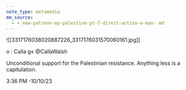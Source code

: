 ```yaml
---
note_type: metamedia
mm_source:
  - - new-patreon-ep-palestine-pt-7-direct-action-w-max-.md
---
```


![[3317176038020887226_3317176031570060161.jpg]]

o : Calla
g« @CallaWalsh

Unconditional support for the Palestinian
resistance. Anything less is a
capitulation.

3:36 PM -10/10/23

